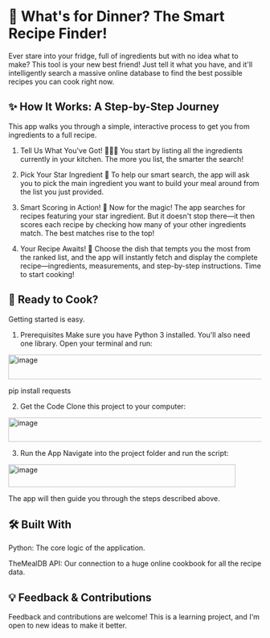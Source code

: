 # 🍲 What's for Dinner? The Smart Recipe Finder!

Ever stare into your fridge, full of ingredients but with no idea what to make? This tool is your new best friend! Just tell it what you have, and it'll intelligently search a massive online database to find the best possible recipes you can cook right now.

## ✨ How It Works: A Step-by-Step Journey
This app walks you through a simple, interactive process to get you from ingredients to a full recipe.

1. Tell Us What You've Got! 🥕🧅🧄
You start by listing all the ingredients currently in your kitchen. The more you list, the smarter the search!

2. Pick Your Star Ingredient 🌟
To help our smart search, the app will ask you to pick the main ingredient you want to build your meal around from the list you just provided.

3. Smart Scoring in Action! 🧠
Now for the magic! The app searches for recipes featuring your star ingredient. But it doesn't stop there—it then scores each recipe by checking how many of your other ingredients match. The best matches rise to the top!

4. Your Recipe Awaits! 📜
Choose the dish that tempts you the most from the ranked list, and the app will instantly fetch and display the complete recipe—ingredients, measurements, and step-by-step instructions. Time to start cooking!

## 🚀 Ready to Cook?
Getting started is easy.

1. Prerequisites
Make sure you have Python 3 installed. You'll also need one library. Open your terminal and run:

<img width="579" height="49" alt="image" src="https://github.com/user-attachments/assets/dc53a36f-765f-4ae0-b754-57757550212e" />


pip install requests

2. Get the Code
Clone this project to your computer:
<img width="730" height="48" alt="image" src="https://github.com/user-attachments/assets/bda07b90-9454-4533-bf09-4672b16f9848" />


3. Run the App
Navigate into the project folder and run the script:
<img width="452" height="45" alt="image" src="https://github.com/user-attachments/assets/7553b2d2-d92b-4d92-9fbf-ae8572f33658" />

The app will then guide you through the steps described above.

## 🛠️ Built With
Python: The core logic of the application.

TheMealDB API: Our connection to a huge online cookbook for all the recipe data.

## 💡 Feedback & Contributions
Feedback and contributions are welcome! This is a learning project, and I'm open to new ideas to make it better.

